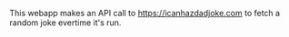 This webapp makes an API call to https://icanhazdadjoke.com to fetch a random joke evertime it's run.
